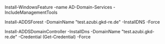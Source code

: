 Install-WindowsFeature -name AD-Domain-Services -IncludeManagementTools


Install-ADDSForest -DomainName "test.azubi.gkd-re.de" -InstallDNS -Force

Install-ADDSDomainController -InstallDns -DomainName "test.azubi.gkd-re.de" -Credential (Get-Credential) -Force
